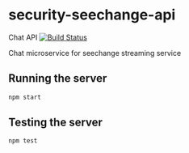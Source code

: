 # security-seechange-api

Chat API
[![Build Status](https://travis-ci.com/SvenWesterlaken/security-seechange-chat.svg?branch=master)](https://travis-ci.com/SvenWesterlaken/security-seechange-chat)

Chat microservice for seechange streaming service

## Running the server
```bash
npm start
```

## Testing the server
```bash
npm test
```
